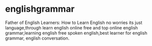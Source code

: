 englishgrammar
==============

Father of English Learners: How to Learn English no worries its just language,through learn english online free and top online english grammar,learning english free spoken english,best learner for english grammar, english conversation.